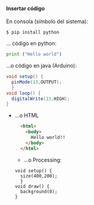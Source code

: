 #### Insertar código
En consola (símbolo del sistema):

  ```console
  $ pip install python
  ```

  ... código en python:
  ```python
  print ("Hello world")
  ```

  ...o código en java (Arduino):
  ```java
  void setup() {
    pinMode(13,OUTPUT);
    }
  void loop() {
    digitalWrite(13,HIGH);
  }
  ```

* ...o HTML

  ```html
    <html>
      <body>
        Hello world!!
      </body>
    </html>
  ```
  * ...o Processing:
  ```processing
  void setup() {
    size(400,200);
    }
  void draw() {
    background(0);
  }
  ```

